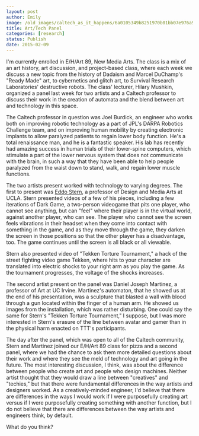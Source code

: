 ```yaml
---
layout: post
author: Emily
image: /old_images/caltech_as_it_happens/6a0105349b8251970b01bb07e976a9970d.png
title: Art/Tech Panel
categories: [research]
status: Publish
date: 2015-02-09
---
```



I'm currently enrolled in E/H/Art 89, New Media Arts. The class is a mix of an art history, art discussion, and project-based class, where each week we discuss a new topic from the history of Dadaism and Marcel DuChamp's "Ready Made" art, to cybernetics and glitch art, to Survival Research Laboratories' destructive robots. The class' lecturer, Hilary Mushkin, organized a panel last week for two artists and a Caltech professor to discuss their work in the creation of automata and the blend between art and technology in this space.

The Caltech professor in question was Joel Burdick, an engineer who works both on improving robotic technology as a part of JPL's DARPA Robotics Challenge team, and on improving human mobility by creating electronic implants to allow paralyzed patients to regain lower body function. He's a total renaissance man, and he is a fantastic speaker. His lab has recently had amazing success in human trials of their lower-spine computers, which stimulate a part of the lower nervous system that does not communicate with the brain, in such a way that they have been able to help people paralyzed from the waist down to stand, walk, and regain lower muscle functions.

The two artists present worked with technology to varying degrees. The first to present was [Eddo Stern](https://eddostern.com/), a professor of Design and Media Arts at UCLA. Stern presented videos of a few of his pieces, including a few iterations of Dark Game, a two-person videogame that pits one player, who cannot see anything, but can "feel" where their player is in the virtual world, against another player, who can see. The player who cannot see the screen feels vibrations in their headset when they come into contact with something in the game, and as they move through the game, they darken the screen in those positions so that the other player has a disadvantage, too. The game continues until the screen is all black or all viewable.

Stern also presented video of "Tekken Torture Tournament," a hack of the street fighting video game Tekken, where hits to your character are translated into electric shocks to your right arm as you play the game. As the tournament progresses, the voltage of the shocks increases.

The second artist present on the panel was Daniel Joseph Martinez, a professor of Art at UC Irvine. Martinez's automaton, that he showed us at the end of his presentation, was a sculpture that blasted a wall with blood through a gun located within the finger of a human arm. He showed us images from the installation, which was rather disturbing. One could say the same for Stern's "Tekken Torture Tournament," I suppose, but I was more interested in Stern's erasure of the line between avatar and gamer than in the physical harm enacted on TTT's participants.

The day after the panel, which was open to all of the Caltech community, Stern and Martinez joined our E/H/Art 89 class for pizza and a second panel, where we had the chance to ask them more detailed questions about their work and where they see the meld of technology and art going in the future. The most interesting discussion, I think, was about the difference between people who create art and people who design machines. Neither artist thought that they would draw a line between "creatives" and "techies," but that there were fundamental differences in the way artists and designers worked. As a creatively-minded engineer, I'd believe that there are differences in the ways I would work if I were purposefully creating art versus if I were purposefully creating something with another function, but I do not believe that there are differences between the way artists and engineers think, by default.

What do you think?

